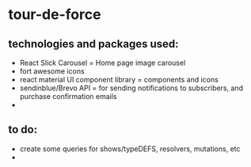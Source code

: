 # tour-de-force




## technologies and packages used:

- React Slick Carousel = Home page image carousel
- fort awesome icons
- react material UI component library = components and icons
- sendinblue/Brevo API = for sending notifications to subscribers, and purchase confirmation emails
- 



## to do:
- create some queries for shows/typeDEFS, resolvers, mutations, etc
- 